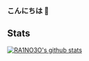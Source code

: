 ### こんにちは 👋



## Stats
[![RA1NO3O's github stats](https://github-readme-stats.vercel.app/api?username=RA1NO3O)](https://github.com/anuraghazra/github-readme-stats)


<!--
**RA1NO3O/RA1NO3O** is a ✨ _special_ ✨ repository because its `README.md` (this file) appears on your GitHub profile.

Here are some ideas to get you started:

- 🔭 I’m currently working on ...
- 🌱 I’m currently learning ...
- 👯 I’m looking to collaborate on ...
- 🤔 I’m looking for help with ...
- 💬 Ask me about ...
- 📫 How to reach me: ...
- 😄 Pronouns: ...
- ⚡ Fun fact: ...
-->
